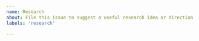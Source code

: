 ```yaml
---
name: Research
about: File this issue to suggest a useful research idea or direction
labels: 'research'

---
```

